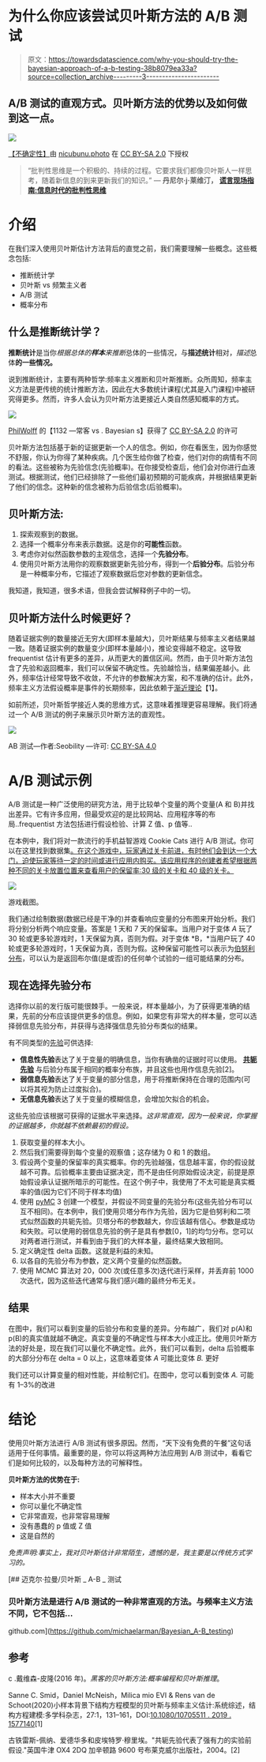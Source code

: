 # 为什么你应该尝试贝叶斯方法的 A/B 测试

> 原文：<https://towardsdatascience.com/why-you-should-try-the-bayesian-approach-of-a-b-testing-38b8079ea33a?source=collection_archive---------3----------------------->

## A/B 测试的直观方式。贝叶斯方法的优势以及如何做到这一点。

![](img/0dfa1de565b82110fcefef9b2f7618c7.png)

[【不确定性】](https://www.flickr.com/photos/49970491@N07/5262645427)由 [nicubunu.photo](https://www.flickr.com/photos/49970491@N07) 在 [CC BY-SA 2.0](https://creativecommons.org/licenses/by-sa/2.0/?ref=ccsearch&atype=rich) 下授权

> “批判性思维是一个积极的、持续的过程。它要求我们都像贝叶斯人一样思考，随着新信息的到来更新我们的知识。”
> ― **丹尼尔·j·莱维汀，** [**谎言现场指南:信息时代的批判性思维**](https://www.goodreads.com/work/quotes/48657959)

# 介绍

在我们深入使用贝叶斯估计方法背后的直觉之前，我们需要理解一些概念。这些概念包括:

*   推断统计学
*   贝叶斯 vs 频繁主义者
*   A/B 测试
*   概率分布

## 什么是推断统计学？

**推断统计**是当你*根据总体的**样本**来推断*总体的一些情况，与**描述统计**相对，*描述*总体**的一些情况。**

说到推断统计，主要有两种哲学:频率主义推断和贝叶斯推断。众所周知，频率主义方法是更传统的统计推断方法，因此在大多数统计课程(尤其是入门课程)中被研究得更多。然而，许多人会认为贝叶斯方法更接近人类自然感知概率的方式。

![](img/68e49121af6b80e990f2a38517576666.png)

[PhilWolff](https://www.flickr.com/photos/35237091731@N01) 的【1132 —常客 vs . Bayesian s】获得了 [CC BY-SA 2.0](https://creativecommons.org/licenses/by-sa/2.0/?ref=ccsearch&atype=rich) 的许可

贝叶斯方法包括基于新的证据更新一个人的信念。例如，你在看医生，因为你感觉不舒服，你认为你得了某种疾病。几个医生给你做了检查，他们对你的病情有不同的看法。这些被称为先验信念(先验概率)。在你接受检查后，他们会对你进行血液测试。根据测试，他们已经排除了一些他们最初预期的可能疾病，并根据结果更新了他们的信念。这种新的信念被称为后验信念(后验概率)。

## 贝叶斯方法:

1.  探索观察到的数据。
2.  选择一个概率分布来表示数据。这是你的**可能性**函数。
3.  考虑你对似然函数参数的主观信念，选择一个**先验分布**。
4.  使用贝叶斯方法用你的观察数据更新先验分布，得到一个**后验分布**。后验分布是一种概率分布，它描述了观察数据后您对参数的更新信念。

我知道，我知道，很多术语，但我会尝试解释例子中的一切。

## 贝叶斯方法什么时候更好？

随着证据实例的数量接近无穷大(即样本量越大)，贝叶斯结果与频率主义者结果越一致。随着证据实例的数量变少(即样本量越小)，推论变得越不稳定。这导致 frequentist 估计有更多的差异，从而更大的置信区间。然而，由于贝叶斯方法包含了先验和返回概率，我们可以保留不确定性。先验越恰当，结果偏差越小。此外，频率估计经常导致不收敛，不允许的参数解决方案，和不准确的估计。此外，频率主义方法假设概率是事件的长期频率，因此依赖于[渐近理论](https://en.wikipedia.org/wiki/Asymptotic_theory_(statistics))【1】。

如前所述，贝叶斯哲学接近人类的思维方式，这意味着推理更容易理解。我们将通过一个 A/B 测试的例子来展示贝叶斯方法的直观性。

![](img/4d5ccb386713e59e7fa06e9a11ff7da9.png)

AB 测试—作者:Seobility —许可: [CC BY-SA 4.0](https://www.seobility.net/en/wiki/Creative_Commons_License_BY-SA_4.0)

# A/B 测试示例

A/B 测试是一种广泛使用的研究方法，用于比较单个变量的两个变量(A 和 B)并找出差异。它有许多应用，但最受欢迎的是比较网站、应用程序等的布局..frequentist 方法包括进行假设检验、计算 Z 值、p 值等..

在本例中，我们将对一款流行的手机益智游戏 Cookie Cats 进行 A/B 测试。你可以在这里找到数据集[。在这个游戏中，玩家通过关卡前进，有时他们会到达一个大门，迫使玩家等待一定的时间或进行应用内购买。该应用程序的创建者希望根据两种不同的关卡放置位置来查看用户的保留率:30 级的关卡和 40 级的关卡。](https://www.kaggle.com/yufengsui/mobile-games-ab-testing)

![](img/1dc2efef209a4bffae3be39c9796e032.png)

游戏截图。

我们通过绘制数据(数据已经是干净的)并查看响应变量的分布图来开始分析。我们将分别分析两个响应变量。答案是 1 天和 7 天的保留率。当用户对于变体 *A* 玩了 30 轮或更多轮游戏时，1 天保留为真，否则为假。对于变体 *B，*当用户玩了 40 轮或更多轮游戏时，1 天保留为真，否则为假。这种保留可能性可以表示为[伯努利分布](https://en.wikipedia.org/wiki/Bernoulli_distribution)，可以认为是返回布尔值(是或否)的任何单个试验的一组可能结果的分布。

## 现在选择先验分布

选择你以前的发行版可能很棘手。一般来说，样本量越小，为了获得更准确的结果，先前的分布应该提供更多的信息。例如，如果您有非常大的样本量，您可以选择弱信息先验分布，并获得与选择强信息先验分布类似的结果。

有不同类型的[先验](https://en.wikipedia.org/wiki/Prior_probability)可供选择:

*   **信息性先验**表达了关于变量的明确信息，当你有确凿的证据时可以使用。 [**共轭先验**](https://en.wikipedia.org/wiki/Conjugate_prior#Table_of_conjugate_distributions) 与后验分布属于相同的概率分布族，并且这些也用作信息先验[2]。
*   **弱信息先验**表达了关于变量的部分信息，用于将推断保持在合理的范围内(可以将其视为防止过度拟合)。
*   **无信息先验**表达了关于变量的模糊信息，会增加欠拟合的机会。

这些先验应该根据可获得的证据水平来选择。*这非常直观，因为一般来说，你掌握的证据越多，你就越不依赖最初的假设。*

1.  获取变量的样本大小。
2.  然后我们需要得到每个变量的观察值；这存储为 0 和 1 的数组。
3.  假设两个变量的保留率的真实概率。你的先验越强，信息越丰富，你的假设就越不可靠。后验概率主要由证据决定，而不是由任何原始假设决定，前提是原始假设承认证据所暗示的可能性。在这个例子中，我使用了不太可能是真实概率的值(因为它们不同于样本均值)
4.  使用 [pyMC](https://docs.pymc.io/) 3 创建一个模型，并假设不同变量的先验分布(这些先验分布可以互不相同)。在本例中，我们使用贝塔分布作为先验，因为它是伯努利和二项式似然函数的共轭先验。贝塔分布的参数越大，你应该越有信心。参数是成功和失败。可以使用的弱信息先验的例子是具有参数[0，1]的均匀分布。您可以对两者进行测试，并看到由于我们的大样本量，最终结果大致相同。
5.  定义确定性 delta 函数。这就是利益的未知。
6.  以各自的先验分布为参数，定义两个变量的似然函数。
7.  使用 MCMC 算法对 20，000 次(或任意多次)迭代进行采样，并丢弃前 1000 次迭代，因为这些迭代通常与我们感兴趣的最终分布无关。

## 结果

在图中，我们可以看到变量的后验分布和变量的差异。分布越广，我们对 p(A)和 p(B)的真实值就越不确定。真实变量的不确定性与样本大小成正比。使用贝叶斯方法的好处是，现在我们可以量化不确定性。此外，我们可以看到，delta 后验概率的大部分分布在 delta = 0 以上，这意味着变体 *A* 可能比变体 *B.* 更好

我们还可以计算变量的相对性能，并绘制它们。在图中，您可以看到变体 *A.* 可能有 1–3%的改进

# 结论

使用贝叶斯方法进行 A/B 测试有很多原因。然而，“天下没有免费的午餐”这句话适用于任何事情。最重要的是，你可以将这两种方法应用到 A/B 测试中，看看它们是如何比较的，以及每种方法的可解释性。

**贝叶斯方法的优势在于:**

*   样本大小并不重要
*   你可以量化不确定性
*   它非常直观，也非常容易理解
*   没有愚蠢的 p 值或 Z 值
*   这是自然的

*免责声明:事实上，我对贝叶斯估计非常陌生，遗憾的是，我主要是以传统方式学习的。*

[](https://github.com/michaelarman/Bayesian_A-B_testing) [## 迈克尔·拉曼/贝叶斯 _ A-B _ 测试

### 贝叶斯方法是进行 A/B 测试的一种非常直观的方法。与频率主义方法不同，它不包括…

github.com](https://github.com/michaelarman/Bayesian_A-B_testing) 

## 参考

c .戴维森-皮隆(2016 年)。*黑客的贝叶斯方法:概率编程和贝叶斯推理*。

Sanne C. Smid，Daniel McNeish，Milica mio EVI & Rens van de Schoot(2020)小样本背景下结构方程模型的贝叶斯与频率主义估计:系统综述，结构方程建模:多学科杂志，27:1，131–161，DOI:[10.1080/10705511 . 2019 . 1577140](https://doi.org/10.1080/10705511.2019.1577140)[1]

古铁雷斯-佩纳、爱德华多和皮埃特罗·穆里埃。"共轭先验代表了强有力的实验前假设."英国牛津 OX4 2DQ 加辛顿路 9600 号布莱克威尔出版社，2004。[2]